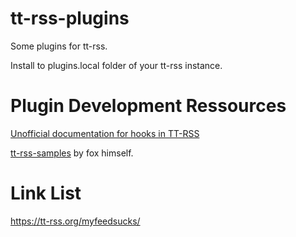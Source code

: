 # tt-rss-plugins
Some plugins for tt-rss.

Install to plugins.local folder of your tt-rss instance.

# Plugin Development Ressources
[Unofficial documentation for hooks in TT-RSS ](https://gist.github.com/Fmstrat/a5adc35633725d9369b50d8524b450ca)

[tt-rss-samples](https://git.tt-rss.org/fox/tt-rss-samples) by fox himself.

# Link List
https://tt-rss.org/myfeedsucks/
